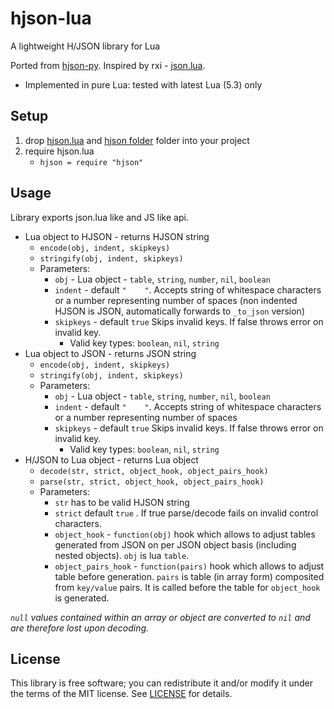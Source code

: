 # hjson-lua
A lightweight H/JSON library for Lua

Ported from [hjson-py](https://github.com/hjson/hjson-py). Inspired by rxi - [json.lua](https://github.com/rxi/json.lua).

* Implemented in pure Lua: tested with latest Lua (5.3) only

## Setup

1. drop [hjson.lua](tree/master/hjson.lua) and [hjson folder](tree/master/hjson) folder into your project
2. require hjson.lua
   * `hjson = require "hjson"`

## Usage

Library exports json.lua like and JS like api.

- Lua object to HJSON - returns HJSON string
  - `encode(obj, indent, skipkeys)` 
  - `stringify(obj, indent, skipkeys)`
  - Parameters:
    - `obj` - Lua object - `table`, `string`, `number`, `nil`, `boolean`
    - `indent` - default `"    "`. Accepts string of whitespace characters or a number representing number of spaces (non indented HJSON is JSON, automatically forwards to `_to_json` version)
    - `skipkeys` - default `true`  Skips invalid keys. If false throws error on invalid key.
      - Valid key types: `boolean`, `nil`, `string`
- Lua object to JSON - returns JSON string
  - `encode(obj, indent, skipkeys)` 
  - `stringify(obj, indent, skipkeys)`
  - Parameters:
    - `obj` - Lua object - `table`, `string`, `number`, `nil`, `boolean`
    - `indent` - default `"    "`. Accepts string of whitespace characters or a number representing number of spaces
    - `skipkeys` - default `true`  Skips invalid keys. If false throws error on invalid key.
      - Valid key types: `boolean`, `nil`, `string`
- H/JSON to Lua object - returns Lua object
    - `decode(str, strict, object_hook, object_pairs_hook)`
    - `parse(str, strict, object_hook, object_pairs_hook)`
    - Parameters:
      - `str` has to be valid HJSON string
      - `strict` default `true` . If true parse/decode fails on invalid control characters.
      - `object_hook` - `function(obj)` hook which allows to adjust tables generated from JSON on per JSON object basis (including nested objects). `obj` is lua `table`.
      - `object_pairs_hook` - `function(pairs)` hook which allows to adjust table before generation. `pairs` is table (in array form) composited from `key/value` pairs. It is called before the table for `object_hook` is generated.

*`null` values contained within an array or object are converted to `nil` and are therefore lost upon decoding.*

## License
This library is free software; you can redistribute it and/or modify it under
the terms of the MIT license. See [LICENSE](LICENSE) for details.